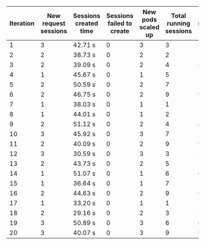 | Iteration | New request sessions | Sessions created time | Sessions failed to create | New pods scaled up | Total running sessions | Total running pods | Max sessions per pod | Gaps | Sessions closed |
| --------- | -------------------- | --------------------- | ------------------------- | ------------------ | ---------------------- | ------------------ | -------------------- | ---- | --------------- |
| 1         | 3                    | 42.71 s               | 0                         | 3                  | 3                      | 3                  | 1                    | 0    | 3               |
| 2         | 2                    | 38.73 s               | 0                         | 2                  | 2                      | 2                  | 1                    | 0    | 0               |
| 3         | 2                    | 39.09 s               | 0                         | 2                  | 4                      | 4                  | 1                    | 0    | 0               |
| 4         | 1                    | 45.67 s               | 0                         | 1                  | 5                      | 5                  | 1                    | 0    | 0               |
| 5         | 2                    | 50.59 s               | 0                         | 2                  | 7                      | 7                  | 1                    | 0    | 0               |
| 6         | 2                    | 46.75 s               | 0                         | 2                  | 9                      | 9                  | 1                    | 0    | 9               |
| 7         | 1                    | 38.03 s               | 0                         | 1                  | 1                      | 1                  | 1                    | 0    | 0               |
| 8         | 1                    | 44.01 s               | 0                         | 1                  | 2                      | 2                  | 1                    | 0    | 0               |
| 9         | 2                    | 51.12 s               | 0                         | 2                  | 4                      | 4                  | 1                    | 0    | 0               |
| 10        | 3                    | 45.92 s               | 0                         | 3                  | 7                      | 7                  | 1                    | 0    | 0               |
| 11        | 2                    | 40.09 s               | 0                         | 2                  | 9                      | 9                  | 1                    | 0    | 9               |
| 12        | 3                    | 30.59 s               | 0                         | 3                  | 3                      | 3                  | 1                    | 0    | 0               |
| 13        | 2                    | 43.73 s               | 0                         | 2                  | 5                      | 5                  | 1                    | 0    | 0               |
| 14        | 1                    | 51.07 s               | 0                         | 1                  | 6                      | 6                  | 1                    | 0    | 0               |
| 15        | 1                    | 36.64 s               | 0                         | 1                  | 7                      | 7                  | 1                    | 0    | 0               |
| 16        | 2                    | 44.63 s               | 0                         | 2                  | 9                      | 9                  | 1                    | 0    | 9               |
| 17        | 1                    | 33.20 s               | 0                         | 1                  | 1                      | 1                  | 1                    | 0    | 0               |
| 18        | 2                    | 29.16 s               | 0                         | 2                  | 3                      | 3                  | 1                    | 0    | 0               |
| 19        | 3                    | 50.89 s               | 0                         | 3                  | 6                      | 6                  | 1                    | 0    | 0               |
| 20        | 3                    | 40.07 s               | 0                         | 3                  | 9                      | 9                  | 1                    | 0    | 0               |